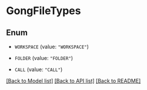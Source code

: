 # GongFileTypes

## Enum


* `WORKSPACE` (value: `"WORKSPACE"`)

* `FOLDER` (value: `"FOLDER"`)

* `CALL` (value: `"CALL"`)


[[Back to Model list]](../README.md#documentation-for-models) [[Back to API list]](../README.md#documentation-for-api-endpoints) [[Back to README]](../README.md)


